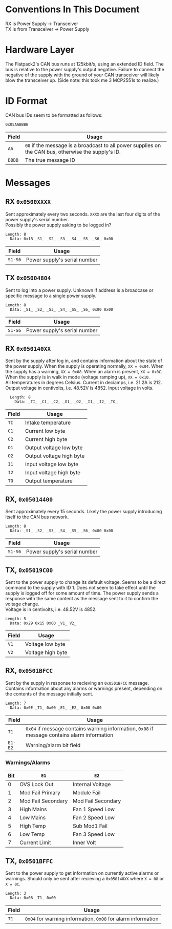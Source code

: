 # Conventions In This Document
RX is Power Supply -> Transceiver  
TX is from Transceiver -> Power Supply

# Hardware Layer
The Flatpack2's CAN bus runs at 125kbit/s, using an extended ID field. The bus is relative to the power supply's output negative. Failure to connect the negative of the supply with the ground of your CAN transceiver will likely blow the transceiver up. (Side note: this took me 3 MCP2551s to realize.)

# ID Format
CAN bus IDs seem to be formatted as follows:

```
0x05AABBBB
```

| Field | Usage |
| --- | --- |
| `AA` | `00` if the message is a broadcast to all power supplies on the CAN bus, otherwise the supply's ID. |
| `BBBB` | The true message ID |

# Messages
## RX `0x0500XXXX`
Sent approximately every two seconds. `XXXX` are the last four digits of the power supply's serial number.  
Possibly the power supply asking to be logged in?

```
Length: 8
  Data: 0x1B _S1_ _S2_ _S3_ _S4_ _S5_ _S6_ 0x00
```

| Field | Usage |
| --- | --- |
| `S1-S6` | Power supply's serial number |

## TX `0x05004804`
Sent to log into a power supply. Unknown if address is a broadcase or specific message to a single power supply.

```
Length: 8
  Data: _S1_ _S2_ _S3_ _S4_ _S5_ _S6_ 0x00 0x00
```

| Field | Usage |
| --- | --- |
| `S1-S6` | Power supply's serial number |

## RX `0x050140XX`
Sent by the supply after log in, and contains information about the state of the power supply. When the supply is operating normally, `XX = 0x04`. When the supply has a warning, `XX = 0x08`. When an alarm is present, `XX = 0x0C`. When the supply is in walk in mode (voltage ramping up), `XX = 0x10`.  
All temperatures in degrees Celsius. Current in deciamps, i.e. 21.2A is 212. Output voltage in centivolts, i.e. 48.52V is 4852. Input voltage in volts.

```
  Length: 8
    Data: _TI_ _C1_ _C2_ _O1_ _O2_ _I1_ _I2_ _TO_
```

| Field | Usage |
| --- | --- |
| `TI` | Intake temperature |
| `C1` | Current low byte |
| `C2` | Current high byte |
| `O1` | Output voltage low byte |
| `O2` | Output voltage high byte |
| `I1` | Input voltage low byte |
| `I2` | Input voltage high byte |
| `TO` | Output temperature |

## RX, `0x05014400`
Sent approximately every 15 seconds. Likely the power supply introducing itself to the CAN bus network.

```
Length: 8
  Data: _S1_ _S2_ _S3_ _S4_ _S5_ _S6_ 0x00 0x00
```

| Field | Usage |
| --- | --- |
| `S1-S6` | Power supply's serial number |

## TX, `0x05019C00`
Sent to the power supply to change its default voltage. Seems to be a direct command to the supply with ID 1. Does not seem to take effect until the supply is logged off for some amount of time. The power supply sends a response with the same content as the message sent to it to confirm the voltage change.  
Voltage is in centivolts, i.e. 48.52V is 4852.

```
Length: 5
  Data: 0x29 0x15 0x00 _V1_ V2_
```

| Field | Usage |
| --- | --- |
| `V1` | Voltage low byte |
| `V2` | Voltage high byte |

## RX, `0x0501BFCC`
Sent by the supply in response to recieving an `0x0501BFCC` message. Contains information about any alarms or warnings present, depending on the contents of the message initially sent.

```
Length: 7
  Data: 0x0E _T1_ 0x00 _E1_ _E2_ 0x00 0x00
```

| Field | Usage |
| --- | --- |
| `T1` | `0x04` if message contains warning information, `0x08` if message contains alarm information |
| `E1-E2` | Warning/alarm bit field |

### Warnings/Alarms
| Bit | `E1` | `E2` |
| --- | --- | --- |
| 0 | OVS Lock Out | Internal Voltage |
| 1 | Mod Fail Primary | Module Fail |
| 2 | Mod Fail Secondary | Mod Fail Secondary |
| 3 | High Mains | Fan 1 Speed Low |
| 4 | Low Mains | Fan 2 Speed Low |
| 5 | High Temp | Sub Mod1 Fail |
| 6 | Low Temp | Fan 3 Speed Low |
| 7 | Current Limit | Inner Volt |

## TX, `0x0501BFFC`
Sent to the power supply to get information on currently active alarms or warnings. Should only be sent after recieving a `0x050140XX` where `X = 08` or `X = 0C`.

```
Length: 3
  Data: 0x08 _T1_ 0x00
```

| Field | Usage |
| --- | --- |
| `T1` | `0x04` for warning information, `0x08` for alarm information |
